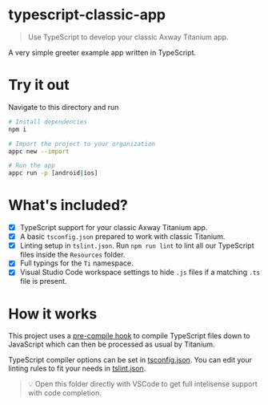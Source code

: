 # typescript-classic-app

> Use TypeScript to develop your classic Axway Titanium app.

A very simple greeter example app written in TypeScript.

# Try it out

Navigate to this directory and run

```bash
# Install dependencies
npm i

# Import the project to your organization
appc new --import

# Run the app
appc run -p [android|ios]
```

# What's included?
- [x] TypeScript support for your classic Axway Titanium app.
- [x] A basic `tsconfig.json` prepared to work with classic Titanium.
- [x] Linting setup in `tslint.json`. Run `npm run lint` to lint all our TypeScript files inside the `Resources` folder.
- [x] Full typings for the `Ti` namespace.
- [x] Visual Studio Code workspace settings to hide `.js` files if a matching `.ts` file is present.

# How it works

This project uses a [pre-compile hook](hooks/pre-compile.js) to compile TypeScript files down to JavaScript which can then be processed as usual by Titanium.

TypeScript compiler options can be set in [tsconfig.json](tsconfig.json). You can edit your linting rules to fit your needs in [tslint.json](tslint.json).

> :bulb: Open this folder directly with VSCode to get full intelisense support with code completion.